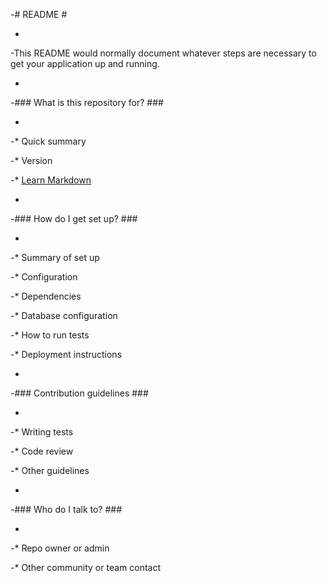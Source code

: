 -# README #

-

-This README would normally document whatever steps are necessary to get your application up and running.

-

-### What is this repository for? ###

-

-* Quick summary

-* Version

-* [Learn Markdown](https://bitbucket.org/tutorials/markdowndemo)

-

-### How do I get set up? ###

-

-* Summary of set up

-* Configuration

-* Dependencies

-* Database configuration

-* How to run tests

-* Deployment instructions

-

-### Contribution guidelines ###

-

-* Writing tests

-* Code review

-* Other guidelines

-

-### Who do I talk to? ###

-

-* Repo owner or admin

-* Other community or team contact